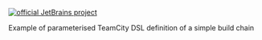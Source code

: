 [![official JetBrains project](https://jb.gg/badges/official-flat-square.svg)](https://github.com/jetbrains#jetbrains-on-github)

Example of parameterised TeamCity DSL definition of a simple build chain
